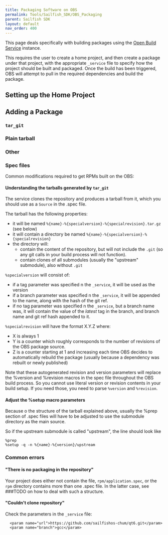 ```yaml
---
title: Packaging Software on OBS
permalink: Tools/Sailfish_SDK/OBS_Packaging
parent: Sailfish SDK
layout: default
nav_order: 400
---
```


This page deals specifically with building packages using the [Open Build Service](/Services/Development/Open_Build_Service) instance.

This requires the user to create a home project, and then create a package
under that project, with the appropriate `_service` file to specify how the
project should be built and packaged. Once the build has been triggered, OBS
will attempt to pull in the required dependencies and build the package.

## Setting up the Home Project

## Adding a Package

### `tar_git`

### Plain tarball

### Other

### Spec files

Common modifications required to get RPMs built on the OBS:

#### Understanding the tarballs generated by `tar_git`

The service clones the repository and produces a tarball from it, which you should use as a `Source` in the .spec file.

The tarball has the following properties:

 - it will be named `%{name}-%{specialversion}-%{specialrevision}.tar.gz` (see below)
 - it will contain a directory be named `%{name}-%{specialversion}-%{specialrevision}`
 - the directory will:
   - contain the content of the repository, but will not include the `.git` (so any git calls in your build process will not function).
   - contain clones of all submodules (usually the "upstream" submodule), also without `.git`

`%specialversion` will consist of:
 - if a tag parameter was specified n the `_service`, it will be used as the version
 - if a branch parameter was specified n the `_service`, it will be appended to the name, along with the hash of the git ref.
 - if no tag parameter was specified n the `_service`, but a branch name was, it will contain the value of the *latest* tag in the branch, and branch name and git ref hash appended to it.

`%specialrevision` will  have the format X.Y.Z where:
 - X is always 1
 - Y is a counter which roughly corresponds to the number of revisions of the OBS package source.
 - Z is a counter starting at 1 and increasing each time OBS decides to automatically rebuild the package (usually because a dependency was rebuilt or newly published)

Note that these autogenerated revision and version parameters will replace the
%version and %revision macros in the spec file throughout the OBS build
process. So you cannot use literal version or revision contents in your build
setup. If you need those, you need to parse `%version` and `%revision`.

#### Adjust the %setup macro parameters

Because o the structure of the tarball explained above, usually the %prep
section of .spec files will have to be adjusted to use the submodule directory
as the main source.

So if the upstream submodule is called "upstream", the line should look like
```
%prep
%setup -q -n %{name}-%{version}/upstream
```

### Common errors

#### "There is no packaging in the repository"

Your project does either not contain the file, `rpm/application.spec`, or the `rpm` directory contains more than one .spec file.
In the latter case, see ###TODO on how to deal with such a structure.

#### "Couldn't clone repository"

Check the parameters in the `_service` file:

```
  <param name="url">https://github.com/sailfishos-chum/qt6.git</param>
  <param name="branch">gcc</param>
```


